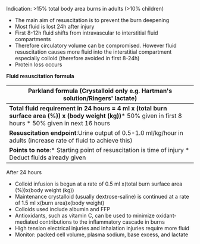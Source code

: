 Indication: \>15% total body area burns in adults (\>10% children)  
* The main aim of resuscitation is to prevent the burn deepening
* Most fluid is lost 24h after injury
* First 8\-12h fluid shifts from intravascular to interstitial fluid compartments
* Therefore circulatory volume can be compromised. However fluid resuscitation causes more fluid into the interstitial compartment especially colloid (therefore avoided in first 8\-24h)
* Protein loss occurs

  
**Fluid resuscitation formula**  
  


| **Parkland formula** (Crystalloid only e.g. Hartman's solution/Ringers' lactate) |
| --- |
| **Total fluid requirement in 24 hours \= 4 ml x (total burn surface area (%)) x (body weight (kg))*** 50% given in first 8 hours * 50% given in next 16 hours |
| **Resuscitation endpoint**:Urine output of 0\.5\-1\.0 ml/kg/hour in adults (increase rate of fluid to achieve this) |
| **Points to note**:* Starting point of resuscitation is time of injury * Deduct fluids already given |

  
After 24 hours  
* Colloid infusion is begun at a rate of 0\.5 ml x(total burn surface area (%))x(body weight (kg))
* Maintenance crystalloid (usually dextrose\-saline) is continued at a rate of 1\.5 ml x(burn area)x(body weight)
* Colloids used include albumin and FFP
* Antioxidants, such as vitamin C, can be used to minimize oxidant\-mediated contributions to the inflammatory cascade in burns
* High tension electrical injuries and inhalation injuries require more fluid
* Monitor: packed cell volume, plasma sodium, base excess, and lactate
